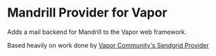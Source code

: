 # Mandrill Provider for Vapor

Adds a mail backend for Mandrill to the Vapor web framework.

Based heavily on work done by [Vapor Community's Sendgrid Provider](https://github.com/vapor-community/sendgrid-provider)